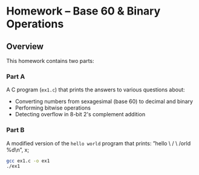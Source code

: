 # Homework – Base 60 & Binary Operations 

## Overview

This homework contains two parts:

### Part A
A C program (`ex1.c`) that prints the answers to various questions about:
- Converting numbers from sexagesimal (base 60) to decimal and binary
- Performing bitwise operations
- Detecting overflow in 8-bit 2's complement addition

### Part B
A modified version of the `hello world` program that prints:
”hello \ / \ /orld %d\n”, x;

```bash
gcc ex1.c -o ex1
./ex1